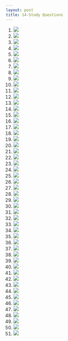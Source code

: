 ```yaml
---
layout: post
title: 14-Study Questions
--- 
```


1. ![](/WrongQuestions/chap1.q1.png)
2. ![](/WrongQuestions/drawer.png)
3. ![](/WrongQuestions/Screenshot%20at%202024-04-18%2017-03-55.png)
4. ![](/WrongQuestions/Screenshot%20at%202024-04-18%2017-04-39.png)
5. ![](/WrongQuestions/Screenshot%20at%202024-04-18%2017-05-03.png)
6. ![](/WrongQuestions/Screenshot%20at%202024-04-18%2017-05-16.png)
7. ![](/WrongQuestions/Screenshot%20at%202024-04-20%2011-14-29.png)
8. ![](/WrongQuestions/Screenshot%20at%202024-04-20%2011-15-44.png)
9. ![](/WrongQuestions/Screenshot%20at%202024-04-20%2011-17-20.png)
10. ![](/WrongQuestions/Screenshot%20from%202024-04-12%2011-49-15.png)
11. ![](/WrongQuestions/Screenshot%20from%202024-04-12%2011-50-19.png)
12. ![](/WrongQuestions/Screenshot%20from%202024-04-12%2011-56-58.png)
13. ![](/WrongQuestions/Screenshot%20from%202024-04-12%2012-06-16.png)
14. ![](/WrongQuestions/Screenshot%20from%202024-04-12%2015-25-12.png)
15. ![](/WrongQuestions/Screenshot%20from%202024-04-12%2015-52-45.png)
16. ![](/WrongQuestions/Screenshot%20from%202024-04-12%2015-53-26.png)
17. ![](/WrongQuestions/Screenshot%20from%202024-04-12%2015-58-58.png)
18. ![](/WrongQuestions/Screenshot%20from%202024-04-12%2016-04-44.png)
19. ![](/WrongQuestions/Screenshot%20from%202024-04-12%2016-05-11.png)
20. ![](/WrongQuestions/Screenshot%20from%202024-04-12%2016-08-16.png)
21. ![](/WrongQuestions/Screenshot%20from%202024-04-12%2016-09-18.png)
22. ![](/WrongQuestions/Screenshot%20from%202024-04-12%2016-19-32.png)
23. ![](/WrongQuestions/Screenshot%20from%202024-04-22%2011-18-00.png)
24. ![](/WrongQuestions/Screenshot%20from%202024-04-22%2011-18-16.png)
25. ![](/WrongQuestions/Screenshot%20from%202024-04-12%2016-09-18.png)
26. ![](/WrongQuestions/Screenshot%20from%202024-04-12%2016-19-32.png)
27. ![](/WrongQuestions/Screenshot%20from%202024-04-22%2011-18-00.png)
28. ![](/WrongQuestions/Screenshot%20from%202024-04-22%2011-22-14.png)
29. ![](/WrongQuestions/Screenshot%20from%202024-04-22%2011-18-16.png)
30. ![](/WrongQuestions/Screenshot%20from%202024-04-22%2012-01-56.png)
31. ![](/WrongQuestions/Screenshot%20from%202024-04-22%2012-02-12.png)
32. ![](/WrongQuestions/Screenshot%20from%202024-04-22%2012-02-34.png)
33. ![](/WrongQuestions/Screenshot%20from%202024-04-22%2012-02-58.png)
34. ![](/WrongQuestions/Screenshot%20from%202024-04-22%2017-01-47.png)
35. ![](/WrongQuestions/Screenshot%20from%202024-04-22%2017-02-52.png)
36. ![](/WrongQuestions/Screenshot%20from%202024-04-23%2010-18-52.png)
37. ![](/WrongQuestions/Screenshot%20from%202024-04-23%2010-19-27.png)
38. ![](/WrongQuestions/Screenshot%20from%202024-04-24%2011-07-30.png)
39. ![](/WrongQuestions/Screenshot%20from%202024-04-24%2011-07-57.png)
40. ![](/WrongQuestions/Screenshot%20from%202024-04-24%2011-08-19.png)
41. ![](/WrongQuestions/Screenshot%20from%202024-04-24%2011-08-37.png)
42. ![](/WrongQuestions/Screenshot%20from%202024-04-24%2011-08-52.png)
43. ![](/WrongQuestions/Screenshot%20from%202024-04-24%2011-50-23.png)
44. ![](/WrongQuestions/Screenshot%20from%202024-04-24%2011-50-35.png)
45. ![](/WrongQuestions/Screenshot%20from%202024-04-24%2011-50-47.png)
46. ![](/WrongQuestions/Screenshot%20from%202024-04-24%2011-51-05.png)
47. ![](/WrongQuestions/Screenshot%20from%202024-04-24%2011-51-34.png)
48. ![](/WrongQuestions/Screenshot%20from%202024-04-25%2008-51-08.png)
49. ![](/WrongQuestions/Screenshot%20from%202024-04-25%2008-51-47.png)
50. ![](/WrongQuestions/Screenshot%20from%202024-04-25%2010-06-58.png)
51. ![](/WrongQuestions/Screenshot%20from%202024-04-25%2010-07-17.png)
